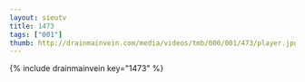 ```yaml
--- 
layout: sieutv
title: 1473
tags: ["001"]
thumb: http://drainmainvein.com/media/videos/tmb/000/001/473/player.jpg
---
```

{% include drainmainvein key="1473" %} 
